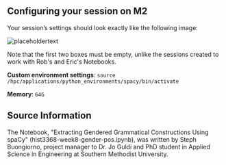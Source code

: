 ## Configuring your session on M2

Your session’s settings should look exactly like the following image:

![placeholdertext](https://github.com/stephbuon/digital-history/blob/master/images/source-spacy-m2.png?raw=true)

Note that the first two boxes must be empty, unlike the sessions created to work with Rob's and Eric's Notebooks.

__Custom environment settings__: `source /hpc/applications/python_environments/spacy/bin/activate`

__Memory__: `64G`

## Source Information

The Notebook, "Extracting Gendered Grammatical Constructions Using spaCy" (hist3368-week8-gender-pos.ipynb), was written by Steph Buongiorno, project manager to Dr. Jo Guldi and PhD student in Applied Science in Engineering at Southern Methodist University.
